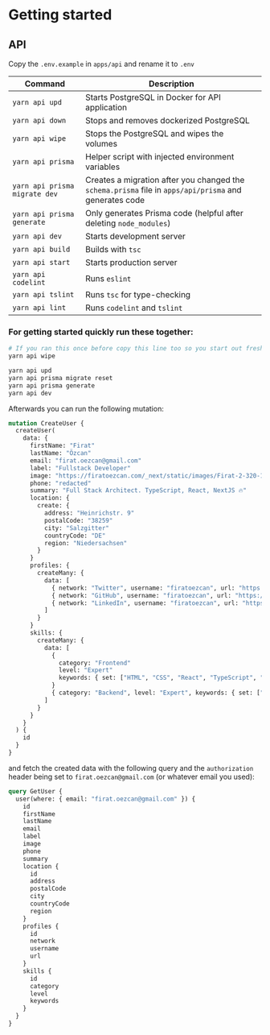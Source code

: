 # Getting started

## **API**

Copy the `.env.example` in `apps/api` and rename it to `.env`

| Command                       | Description                                                                                            |
| ----------------------------- | ------------------------------------------------------------------------------------------------------ |
| `yarn api upd`                | Starts PostgreSQL in Docker for API application                                                        |
| `yarn api down`               | Stops and removes dockerized PostgreSQL                                                                |
| `yarn api wipe`               | Stops the PostgreSQL and wipes the volumes                                                             |
| `yarn api prisma`             | Helper script with injected environment variables                                                      |
| `yarn api prisma migrate dev` | Creates a migration after you changed the `schema.prisma` file in `apps/api/prisma` and generates code |
| `yarn api prisma generate`    | Only generates Prisma code (helpful after deleting `node_modules`)                                     |
| `yarn api dev`                | Starts development server                                                                              |
| `yarn api build`              | Builds with `tsc`                                                                                      |
| `yarn api start`              | Starts production server                                                                               |
| `yarn api codelint`           | Runs `eslint`                                                                                          |
| `yarn api tslint`             | Runs `tsc` for type-checking                                                                           |
| `yarn api lint`               | Runs `codelint` and `tslint`                                                                           |

### **For getting started quickly run these together:**

```bash
# If you ran this once before copy this line too so you start out fresh
yarn api wipe

yarn api upd
yarn api prisma migrate reset
yarn api prisma generate
yarn api dev
```

Afterwards you can run the following mutation:

```graphql
mutation CreateUser {
  createUser(
    data: {
      firstName: "Firat"
      lastName: "Özcan"
      email: "firat.oezcan@gmail.com"
      label: "Fullstack Developer"
      image: "https://firatoezcan.com/_next/static/images/Firat-2-320-1d4a7719f0f09abdbdb3b173ba00dc81.jpg"
      phone: "redacted"
      summary: "Full Stack Architect. TypeScript, React, NextJS 🔥"
      location: {
        create: {
          address: "Heinrichstr. 9"
          postalCode: "38259"
          city: "Salzgitter"
          countryCode: "DE"
          region: "Niedersachsen"
        }
      }
      profiles: {
        createMany: {
          data: [
            { network: "Twitter", username: "firatoezcan", url: "https://twitter.com/firatoezcan" }
            { network: "GitHub", username: "firatoezcan", url: "https://github.com/firatoezcan" }
            { network: "LinkedIn", username: "firatoezcan", url: "https://www.linkedin.com/in/firatoezcan" }
          ]
        }
      }
      skills: {
        createMany: {
          data: [
            {
              category: "Frontend"
              level: "Expert"
              keywords: { set: ["HTML", "CSS", "React", "TypeScript", "GraphQL", "Relay", "Next.js"] }
            }
            { category: "Backend", level: "Expert", keywords: { set: ["Node.js", "TypeScript", "GraphQL", "SSR"] } }
          ]
        }
      }
    }
  ) {
    id
  }
}
```

and fetch the created data with the following query and the `authorization` header being set to `firat.oezcan@gmail.com` (or whatever email you used):

```graphql
query GetUser {
  user(where: { email: "firat.oezcan@gmail.com" }) {
    id
    firstName
    lastName
    email
    label
    image
    phone
    summary
    location {
      id
      address
      postalCode
      city
      countryCode
      region
    }
    profiles {
      id
      network
      username
      url
    }
    skills {
      id
      category
      level
      keywords
    }
  }
}
```
